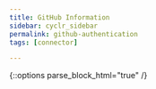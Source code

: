 ```yaml
---
title: GitHub Information
sidebar: cyclr_sidebar
permalink: github-authentication
tags: [connector]

---
```

{::options parse_block_html="true" /}
